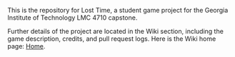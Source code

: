 This is the repository for Lost Time, a student game project for the Georgia Institute of Technology LMC 4710 capstone.

Further details of the project are located in the Wiki section, including the game description, credits, and pull request logs. Here is the Wiki home page: [Home](https://github.com/alrob22/Lost-Time/wiki).
